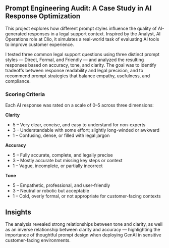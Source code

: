 ## Prompt Engineering Audit: A Case Study in AI Response Optimization

This project explores how different prompt styles influence the quality of AI-generated responses in a legal support context. Inspired by the Analyst, AI Operations role at Clio, it simulates a real-world task of evaluating AI tools to improve customer experience.

I tested three common legal support questions using three distinct prompt styles — Direct, Formal, and Friendly — and analyzed the resulting responses based on accuracy, tone, and clarity. The goal was to identify tradeoffs between response readability and legal precision, and to recommend prompt strategies that balance empathy, usefulness, and compliance.

### Scoring Criteria

Each AI response was rated on a scale of 0–5 across three dimensions:

**Clarity**
- 5 – Very clear, concise, and easy to understand for non-experts
- 3 – Understandable with some effort; slightly long-winded or awkward
- 1 – Confusing, dense, or filled with legal jargon

**Accuracy**
- 5 – Fully accurate, complete, and legally precise
- 3 – Mostly accurate but missing key steps or context
- 1 – Vague, incomplete, or partially incorrect

**Tone**
- 5 – Empathetic, professional, and user-friendly
- 3 – Neutral or robotic but acceptable
- 1 – Cold, overly formal, or not appropriate for customer-facing contexts

## Insights


The analysis revealed strong relationships between tone and clarity, as well as an inverse relationship between clarity and accuracy — highlighting the importance of thoughtful prompt design when deploying GenAI in sensitive customer-facing environments.
